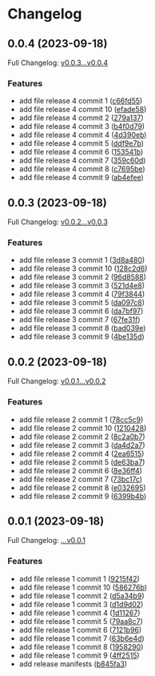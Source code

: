# Changelog

## 0.0.4 (2023-09-18)

Full Changelog: [v0.0.3...v0.0.4](https://github.com/DefinitelyATestOrg/test-repo-1/compare/v0.0.3...v0.0.4)

### Features

* add file release 4 commit 1 ([c66fd55](https://github.com/DefinitelyATestOrg/test-repo-1/commit/c66fd55f39a56add6a6e51d95ed14dc523bc6ed4))
* add file release 4 commit 10 ([efade58](https://github.com/DefinitelyATestOrg/test-repo-1/commit/efade582cfa671c73f1320a50482a09c724be397))
* add file release 4 commit 2 ([279a137](https://github.com/DefinitelyATestOrg/test-repo-1/commit/279a137133e37c2e040e7a68eed16e9b5810f77c))
* add file release 4 commit 3 ([b4f0d79](https://github.com/DefinitelyATestOrg/test-repo-1/commit/b4f0d79b0e002725678d60e8372eb8cad92a4586))
* add file release 4 commit 4 ([4d390eb](https://github.com/DefinitelyATestOrg/test-repo-1/commit/4d390eb137790c306b3c1d8974bc08033bfbff87))
* add file release 4 commit 5 ([ddf9e7b](https://github.com/DefinitelyATestOrg/test-repo-1/commit/ddf9e7bca04e2a89b32f64be822e054d5dd4e045))
* add file release 4 commit 6 ([153541b](https://github.com/DefinitelyATestOrg/test-repo-1/commit/153541bc0f9ab1e0cde96776d1e1714b30eb624b))
* add file release 4 commit 7 ([359c60d](https://github.com/DefinitelyATestOrg/test-repo-1/commit/359c60dd4a4e6c459d2d030c803e3b79fdf294f8))
* add file release 4 commit 8 ([c7695be](https://github.com/DefinitelyATestOrg/test-repo-1/commit/c7695be9e4a06186d22ea859f757b9e6aa0c0a80))
* add file release 4 commit 9 ([ab4efee](https://github.com/DefinitelyATestOrg/test-repo-1/commit/ab4efeec4e97d075d4600e9cf5ad798342c4a8ae))

## 0.0.3 (2023-09-18)

Full Changelog: [v0.0.2...v0.0.3](https://github.com/DefinitelyATestOrg/test-repo-1/compare/v0.0.2...v0.0.3)

### Features

* add file release 3 commit 1 ([3d8a480](https://github.com/DefinitelyATestOrg/test-repo-1/commit/3d8a48096f928ca93eb7aaecda5c7a36ffb249a3))
* add file release 3 commit 10 ([128c2d6](https://github.com/DefinitelyATestOrg/test-repo-1/commit/128c2d62527ae6528034ca37488a7d672f54e41a))
* add file release 3 commit 2 ([96d8588](https://github.com/DefinitelyATestOrg/test-repo-1/commit/96d8588cd3c26320664d551e0ea635455fdfa005))
* add file release 3 commit 3 ([521d4e8](https://github.com/DefinitelyATestOrg/test-repo-1/commit/521d4e860dc6bb4c2d4b9de711e9a2ddc8a7ead7))
* add file release 3 commit 4 ([79f3844](https://github.com/DefinitelyATestOrg/test-repo-1/commit/79f38447cc09b53044f740f61f777e315fa3c57b))
* add file release 3 commit 5 ([da097c8](https://github.com/DefinitelyATestOrg/test-repo-1/commit/da097c8a8af2ba8735b3ca6e10a9ed1795738b74))
* add file release 3 commit 6 ([da7bf97](https://github.com/DefinitelyATestOrg/test-repo-1/commit/da7bf9727a64f2c268ea3aa1c0c423c34a34120e))
* add file release 3 commit 7 ([67fe31f](https://github.com/DefinitelyATestOrg/test-repo-1/commit/67fe31feda742e318747849fcdd273d6ebd2ece9))
* add file release 3 commit 8 ([bad039e](https://github.com/DefinitelyATestOrg/test-repo-1/commit/bad039e8ad556848448ab183c3d9b1d6d29a8d49))
* add file release 3 commit 9 ([4be135d](https://github.com/DefinitelyATestOrg/test-repo-1/commit/4be135d952cb65c7c25720e92f99a7a630607c77))

## 0.0.2 (2023-09-18)

Full Changelog: [v0.0.1...v0.0.2](https://github.com/DefinitelyATestOrg/test-repo-1/compare/v0.0.1...v0.0.2)

### Features

* add file release 2 commit 1 ([78cc5c9](https://github.com/DefinitelyATestOrg/test-repo-1/commit/78cc5c96eb51b730c20a82da07b522b7d27a24be))
* add file release 2 commit 10 ([1210428](https://github.com/DefinitelyATestOrg/test-repo-1/commit/1210428f9a200ab65dee70ba5a26463b588f1f83))
* add file release 2 commit 2 ([8c2a0b7](https://github.com/DefinitelyATestOrg/test-repo-1/commit/8c2a0b756fbede484e8bf4189fabf52af7ad381d))
* add file release 2 commit 3 ([da4d2a7](https://github.com/DefinitelyATestOrg/test-repo-1/commit/da4d2a7aed88ad9617d7f17b1e1543df9446259b))
* add file release 2 commit 4 ([2ea6515](https://github.com/DefinitelyATestOrg/test-repo-1/commit/2ea6515c71f42540cf177fed478c58c055d8d83a))
* add file release 2 commit 5 ([de63ba7](https://github.com/DefinitelyATestOrg/test-repo-1/commit/de63ba7b2dbb23d06af81163d446aa2846a801b1))
* add file release 2 commit 6 ([8e36ff4](https://github.com/DefinitelyATestOrg/test-repo-1/commit/8e36ff473539abfcea64b690722351e2153f409e))
* add file release 2 commit 7 ([73bc17c](https://github.com/DefinitelyATestOrg/test-repo-1/commit/73bc17ce9332a552c15dbce97921bcb7d2030939))
* add file release 2 commit 8 ([e032695](https://github.com/DefinitelyATestOrg/test-repo-1/commit/e0326957871560c00c51b6599456c8c610a0f41c))
* add file release 2 commit 9 ([6399b4b](https://github.com/DefinitelyATestOrg/test-repo-1/commit/6399b4b4e87c5a0a642a5fbedb7ee29ada0af4c0))

## 0.0.1 (2023-09-18)

Full Changelog: [...v0.0.1](https://github.com/DefinitelyATestOrg/test-repo-1/compare/...v0.0.1)

### Features

* add file release 1 commit 1 ([9215f42](https://github.com/DefinitelyATestOrg/test-repo-1/commit/9215f423b065ca18423d48bc4084776fc80f1c93))
* add file release 1 commit 10 ([586276b](https://github.com/DefinitelyATestOrg/test-repo-1/commit/586276b0418a1aa956fa6f907d7d57a97566841a))
* add file release 1 commit 2 ([d5a34b9](https://github.com/DefinitelyATestOrg/test-repo-1/commit/d5a34b9c3c7e8422a0fac7724a9515b5e5dccc73))
* add file release 1 commit 3 ([d1d9d02](https://github.com/DefinitelyATestOrg/test-repo-1/commit/d1d9d02ef613226eb7cb38fccf7047ff855fefc7))
* add file release 1 commit 4 ([1d11267](https://github.com/DefinitelyATestOrg/test-repo-1/commit/1d1126708e45649d5557cd8a17652f802db45bb7))
* add file release 1 commit 5 ([79aa8c7](https://github.com/DefinitelyATestOrg/test-repo-1/commit/79aa8c7e6fd362b1334d0f173cd78fc32eb00693))
* add file release 1 commit 6 ([7121b96](https://github.com/DefinitelyATestOrg/test-repo-1/commit/7121b9606500c928b35a79934c5c3c901c616803))
* add file release 1 commit 7 ([63b6e4d](https://github.com/DefinitelyATestOrg/test-repo-1/commit/63b6e4dd4da86fd27aaacee70320592d221fa1f9))
* add file release 1 commit 8 ([1958290](https://github.com/DefinitelyATestOrg/test-repo-1/commit/1958290b55c0228d216bd4f3a72f34f0f9992221))
* add file release 1 commit 9 ([4ff2515](https://github.com/DefinitelyATestOrg/test-repo-1/commit/4ff25150d95c1368dfa6f4ba2abcd178b483c49d))
* add release manifests ([b845fa3](https://github.com/DefinitelyATestOrg/test-repo-1/commit/b845fa30deb39cd733c659541139ab7485a99c96))
